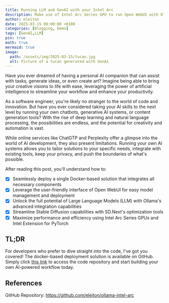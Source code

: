 ```yaml
---
title: Running LLM and GenAI with your Intel Arc
description: Make use of Intel Arc Series GPU to run Open WebUI with Ollama to interact with Large Language Models (LLM) and Generative AI (GenAI)
author: eleiton
date: 2025-03-15 00:00:00 +0100
categories: [Blogging, Demo]
tags: [GenAI,LLM]
pin: true
math: true
mermaid: true
image:
  path: /assets/img/2025-03-15/tucan.jpg
  alt: Picture of a tucan generated with GenAi
---
```


Have you ever dreamed of having a personal AI companion that can assist with tasks, generate ideas, or even create art? Imagine being able to bring your creative visions to life with ease, leveraging the power of artificial intelligence to streamline your workflow and enhance your productivity.

As a software engineer, you're likely no stranger to the world of code and innovation. But have you ever considered taking your AI skills to the next level by running your own chatbots, generative AI systems, or content generation tools? With the rise of deep learning and natural language processing, the possibilities are endless, and the potential for creativity and automation is vast.

While online services like ChatGTP and Perplexity offer a glimpse into the world of AI development, they also present limitations. Running your own AI systems allows you to tailor solutions to your specific needs, integrate with existing tools, keep your privacy, and push the boundaries of what's possible.

After reading this post, you'll understand how to:

- [x] Seamlessly deploy a single Docker-based solution that integrates all necessary components
- [x] Leverage the user-friendly interface of Open WebUI for easy model management and deployment
- [x] Unlock the full potential of Large Language Models (LLM) with Ollama's advanced integration capabilities
- [x] Streamline Stable Diffusion capabilities with SD.Next's optimization tools
- [x] Maximize performance and efficiency using Intel Arc Series GPUs and Intel Extension for PyTorch

## TL;DR
For developers who prefer to dive straight into the code, I've got you covered! 
The docker-based deployment solution is available on GitHub. Simply click [this link](https://github.com/eleiton/ollama-intel-arc) to access the code repository and start building your own AI-powered workflow today.


## References
GitHub Repository: <https://github.com/eleiton/ollama-intel-arc>
